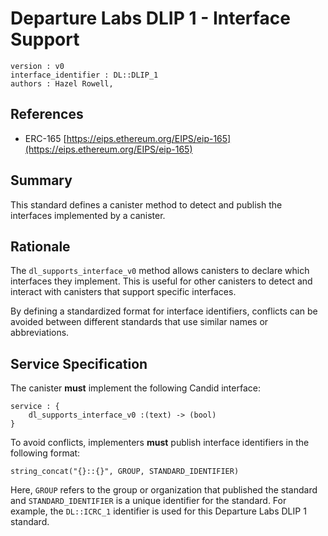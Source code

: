 # Departure Labs DLIP 1 - Interface Support

```
version : v0
interface_identifier : DL::DLIP_1
authors : Hazel Rowell,
```

## References
- ERC-165 [https://eips.ethereum.org/EIPS/eip-165](https://eips.ethereum.org/EIPS/eip-165)

## Summary 
This standard defines a canister method to detect and publish the interfaces implemented by a canister.

## Rationale

The `dl_supports_interface_v0` method allows canisters to declare which interfaces they implement. This is useful for other canisters to detect and interact with canisters that support specific interfaces.

By defining a standardized format for interface identifiers, conflicts can be avoided between different standards that use similar names or abbreviations.

## Service Specification

The canister **must** implement the following Candid interface:

```candid
service : {
    dl_supports_interface_v0 :(text) -> (bool)
}
```

To avoid conflicts, implementers **must** publish interface identifiers in the following format:

```
string_concat("{}::{}", GROUP, STANDARD_IDENTIFIER)
```

Here, `GROUP` refers to the group or organization that published the standard and `STANDARD_IDENTIFIER` is a unique identifier for the standard. For example, the `DL::ICRC_1` identifier is used for this Departure Labs DLIP 1 standard.






















